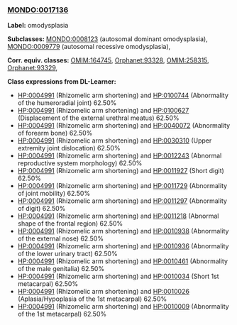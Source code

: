 
### [MONDO:0017136](http://purl.obolibrary.org/obo/MONDO_0017136)
**Label:** omodysplasia

**Subclasses:** [MONDO:0008123](http://purl.obolibrary.org/obo/MONDO_0008123) (autosomal dominant omodysplasia), [MONDO:0009779](http://purl.obolibrary.org/obo/MONDO_0009779) (autosomal recessive omodysplasia), 

**Corr. equiv. classes:** [OMIM:164745](http://purl.obolibrary.org/obo/OMIM_164745), [Orphanet:93328](http://www.orpha.net/ORDO/Orphanet_93328), [OMIM:258315](http://purl.obolibrary.org/obo/OMIM_258315), [Orphanet:93329](http://www.orpha.net/ORDO/Orphanet_93329), 

**Class expressions from DL-Learner:**

- [HP:0004991](http://purl.obolibrary.org/obo/HP_0004991) (Rhizomelic arm shortening) and [HP:0100744](http://purl.obolibrary.org/obo/HP_0100744) (Abnormality of the humeroradial joint) 62.50%
- [HP:0004991](http://purl.obolibrary.org/obo/HP_0004991) (Rhizomelic arm shortening) and [HP:0100627](http://purl.obolibrary.org/obo/HP_0100627) (Displacement of the external urethral meatus) 62.50%
- [HP:0004991](http://purl.obolibrary.org/obo/HP_0004991) (Rhizomelic arm shortening) and [HP:0040072](http://purl.obolibrary.org/obo/HP_0040072) (Abnormality of forearm bone) 62.50%
- [HP:0004991](http://purl.obolibrary.org/obo/HP_0004991) (Rhizomelic arm shortening) and [HP:0030310](http://purl.obolibrary.org/obo/HP_0030310) (Upper extremity joint dislocation) 62.50%
- [HP:0004991](http://purl.obolibrary.org/obo/HP_0004991) (Rhizomelic arm shortening) and [HP:0012243](http://purl.obolibrary.org/obo/HP_0012243) (Abnormal reproductive system morphology) 62.50%
- [HP:0004991](http://purl.obolibrary.org/obo/HP_0004991) (Rhizomelic arm shortening) and [HP:0011927](http://purl.obolibrary.org/obo/HP_0011927) (Short digit) 62.50%
- [HP:0004991](http://purl.obolibrary.org/obo/HP_0004991) (Rhizomelic arm shortening) and [HP:0011729](http://purl.obolibrary.org/obo/HP_0011729) (Abnormality of joint mobility) 62.50%
- [HP:0004991](http://purl.obolibrary.org/obo/HP_0004991) (Rhizomelic arm shortening) and [HP:0011297](http://purl.obolibrary.org/obo/HP_0011297) (Abnormality of digit) 62.50%
- [HP:0004991](http://purl.obolibrary.org/obo/HP_0004991) (Rhizomelic arm shortening) and [HP:0011218](http://purl.obolibrary.org/obo/HP_0011218) (Abnormal shape of the frontal region) 62.50%
- [HP:0004991](http://purl.obolibrary.org/obo/HP_0004991) (Rhizomelic arm shortening) and [HP:0010938](http://purl.obolibrary.org/obo/HP_0010938) (Abnormality of the external nose) 62.50%
- [HP:0004991](http://purl.obolibrary.org/obo/HP_0004991) (Rhizomelic arm shortening) and [HP:0010936](http://purl.obolibrary.org/obo/HP_0010936) (Abnormality of the lower urinary tract) 62.50%
- [HP:0004991](http://purl.obolibrary.org/obo/HP_0004991) (Rhizomelic arm shortening) and [HP:0010461](http://purl.obolibrary.org/obo/HP_0010461) (Abnormality of the male genitalia) 62.50%
- [HP:0004991](http://purl.obolibrary.org/obo/HP_0004991) (Rhizomelic arm shortening) and [HP:0010034](http://purl.obolibrary.org/obo/HP_0010034) (Short 1st metacarpal) 62.50%
- [HP:0004991](http://purl.obolibrary.org/obo/HP_0004991) (Rhizomelic arm shortening) and [HP:0010026](http://purl.obolibrary.org/obo/HP_0010026) (Aplasia/Hypoplasia of the 1st metacarpal) 62.50%
- [HP:0004991](http://purl.obolibrary.org/obo/HP_0004991) (Rhizomelic arm shortening) and [HP:0010009](http://purl.obolibrary.org/obo/HP_0010009) (Abnormality of the 1st metacarpal) 62.50%



